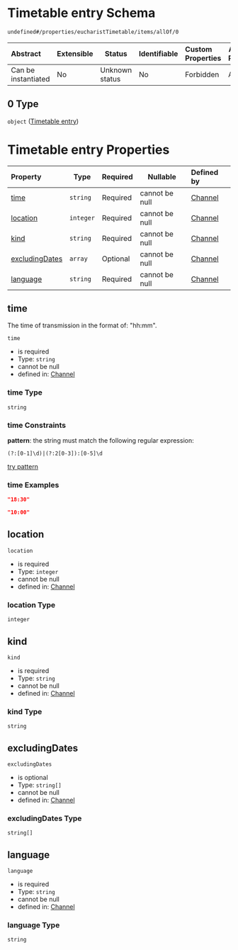 # Timetable entry Schema

```txt
undefined#/properties/eucharistTimetable/items/allOf/0
```




| Abstract            | Extensible | Status         | Identifiable | Custom Properties | Additional Properties | Access Restrictions | Defined In                                                                 |
| :------------------ | ---------- | -------------- | ------------ | :---------------- | --------------------- | ------------------- | -------------------------------------------------------------------------- |
| Can be instantiated | No         | Unknown status | No           | Forbidden         | Allowed               | none                | [channel.schema.json\*](../out/channel.schema.json "open original schema") |

## 0 Type

`object` ([Timetable entry](channel-properties-eucharisttimetable-items-allof-timetable-entry.md))

# Timetable entry Properties

| Property                          | Type      | Required | Nullable       | Defined by                                                                                                                                                                                   |
| :-------------------------------- | --------- | -------- | -------------- | :------------------------------------------------------------------------------------------------------------------------------------------------------------------------------------------- |
| [time](#time)                     | `string`  | Required | cannot be null | [Channel](channel-properties-eucharisttimetable-items-allof-timetable-entry-properties-time.md "undefined#/properties/eucharistTimetable/items/allOf/0/properties/time")                     |
| [location](#location)             | `integer` | Required | cannot be null | [Channel](channel-properties-eucharisttimetable-items-allof-timetable-entry-properties-location.md "undefined#/properties/eucharistTimetable/items/allOf/0/properties/location")             |
| [kind](#kind)                     | `string`  | Required | cannot be null | [Channel](channel-properties-eucharisttimetable-items-allof-timetable-entry-properties-kind.md "undefined#/properties/eucharistTimetable/items/allOf/0/properties/kind")                     |
| [excludingDates](#excludingdates) | `array`   | Optional | cannot be null | [Channel](channel-properties-eucharisttimetable-items-allof-timetable-entry-properties-excludingdates.md "undefined#/properties/eucharistTimetable/items/allOf/0/properties/excludingDates") |
| [language](#language)             | `string`  | Required | cannot be null | [Channel](channel-properties-eucharisttimetable-items-allof-timetable-entry-properties-language.md "undefined#/properties/eucharistTimetable/items/allOf/0/properties/language")             |

## time

The time of transmission in the format of: "hh:mm".


`time`

-   is required
-   Type: `string`
-   cannot be null
-   defined in: [Channel](channel-properties-eucharisttimetable-items-allof-timetable-entry-properties-time.md "undefined#/properties/eucharistTimetable/items/allOf/0/properties/time")

### time Type

`string`

### time Constraints

**pattern**: the string must match the following regular expression: 

```regexp
(?:[0-1]\d)|(?:2[0-3]):[0-5]\d
```

[try pattern](https://regexr.com/?expression=(%3F%3A%5B0-1%5D%5Cd)%7C(%3F%3A2%5B0-3%5D)%3A%5B0-5%5D%5Cd "try regular expression with regexr.com")

### time Examples

```json
"18:30"
```

```json
"10:00"
```

## location




`location`

-   is required
-   Type: `integer`
-   cannot be null
-   defined in: [Channel](channel-properties-eucharisttimetable-items-allof-timetable-entry-properties-location.md "undefined#/properties/eucharistTimetable/items/allOf/0/properties/location")

### location Type

`integer`

## kind




`kind`

-   is required
-   Type: `string`
-   cannot be null
-   defined in: [Channel](channel-properties-eucharisttimetable-items-allof-timetable-entry-properties-kind.md "undefined#/properties/eucharistTimetable/items/allOf/0/properties/kind")

### kind Type

`string`

## excludingDates




`excludingDates`

-   is optional
-   Type: `string[]`
-   cannot be null
-   defined in: [Channel](channel-properties-eucharisttimetable-items-allof-timetable-entry-properties-excludingdates.md "undefined#/properties/eucharistTimetable/items/allOf/0/properties/excludingDates")

### excludingDates Type

`string[]`

## language




`language`

-   is required
-   Type: `string`
-   cannot be null
-   defined in: [Channel](channel-properties-eucharisttimetable-items-allof-timetable-entry-properties-language.md "undefined#/properties/eucharistTimetable/items/allOf/0/properties/language")

### language Type

`string`

